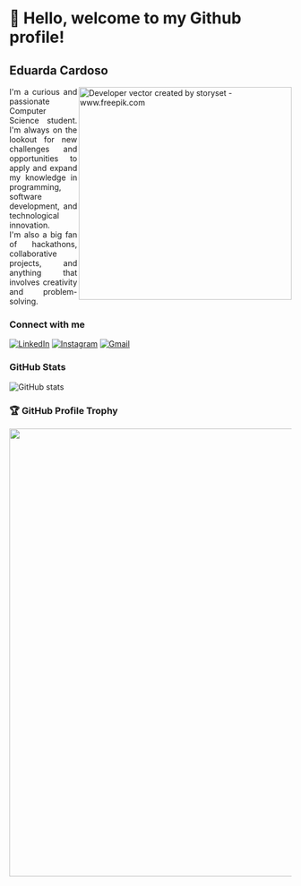 # 👋 Hello, welcome to my Github profile!
## Eduarda Cardoso

<img align="right" alt="Developer vector created by storyset - www.freepik.com" height="380" src="https://user-images.githubusercontent.com/97471199/230774187-e482399b-492c-4c17-a831-0314bf90526e.png">



<p align="justify">I'm a curious and passionate Computer Science student. I'm always on the lookout for new challenges and opportunities to apply and expand my knowledge in programming, software development, and technological innovation.
<br>
  I'm also a big fan of hackathons, collaborative projects, and anything that involves creativity and problem-solving.</p>

### Connect with me

[![LinkedIn](https://img.shields.io/badge/-LinkedIn-000?style=for-the-badge&logo=linkedin&logoColor=FF00F6&color:FFF)](https://www.linkedin.com/in/eduarda-da-silva-cardoso/)
[![Instagram](https://img.shields.io/badge/-Instagram-000?style=for-the-badge&logo=instagram&logoColor=FF00F6&color:FFF)](https://www.instagram.com/duda.896/)
[![Gmail](https://img.shields.io/badge/Gmail-000?style=for-the-badge&logo=gmail&logoColor=FF00F6&color:FFF)](mailto:deveduardacardoso@gmail.com)

### GitHub Stats

![GitHub stats](https://github-readme-stats-git-masterrstaa-rickstaa.vercel.app/api?username=duda8960&hide_title=true&show_icons=true&include_all_commits=false&count_private=true&line_height=25&hide=issues&bg_color=000&title_color=FF00F6&text_color=FFF&border_radius=3&border_color=36123c&icon_color=FF00F6&theme=jolly)
<!--[![Most Used Languages](https://github-readme-stats-git-masterrstaa-rickstaa.vercel.app/api/top-langs/?username=duda8960&line_height=10&card_width=290&layout=compact&hide_title=false&count_private=true&langs_count=5&show_icons=true&title_color=FF00F6&hide=html,css,scss&bg_color=000&text_color=8B8B8B&border_radius=3&border_color=561760&count_private=true)](https://github.com/elidianaandrade/github-readme-stats)-->


### 🏆 GitHub Profile Trophy

<p align="center">
  <a
    href="https://github.com/ryo-ma/github-profile-trophy"
    title="repositório de troféus"
  >
    <img
      width="800"
      src="https://github-profile-trophy.vercel.app/?username=duda8960&column=8&theme=dracula&no-frame=true&no-bg=true"
    />
  </a>
</p>

